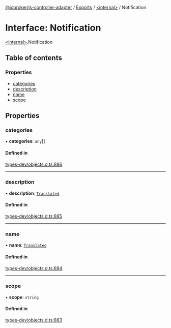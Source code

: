 [@iobroker/js-controller-adapter](../README.md) / [Exports](../modules.md) / [\<internal\>](../modules/internal_.md) / Notification

# Interface: Notification

[\<internal\>](../modules/internal_.md).Notification

## Table of contents

### Properties

- [categories](internal_.Notification.md#categories)
- [description](internal_.Notification.md#description)
- [name](internal_.Notification.md#name)
- [scope](internal_.Notification.md#scope)

## Properties

### categories

• **categories**: `any`[]

#### Defined in

[types-dev/objects.d.ts:886](https://github.com/ioBroker/ioBroker.js-controller/blob/ae4125d6/packages/types-dev/objects.d.ts#L886)

___

### description

• **description**: [`Translated`](../modules/internal_.md#translated)

#### Defined in

[types-dev/objects.d.ts:885](https://github.com/ioBroker/ioBroker.js-controller/blob/ae4125d6/packages/types-dev/objects.d.ts#L885)

___

### name

• **name**: [`Translated`](../modules/internal_.md#translated)

#### Defined in

[types-dev/objects.d.ts:884](https://github.com/ioBroker/ioBroker.js-controller/blob/ae4125d6/packages/types-dev/objects.d.ts#L884)

___

### scope

• **scope**: `string`

#### Defined in

[types-dev/objects.d.ts:883](https://github.com/ioBroker/ioBroker.js-controller/blob/ae4125d6/packages/types-dev/objects.d.ts#L883)
